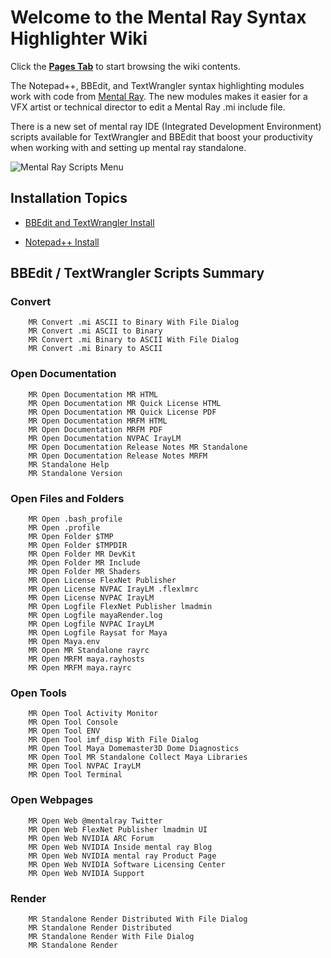 # Welcome to the Mental Ray Syntax Highlighter Wiki #

Click the **[Pages Tab](_pages)** to start browsing the wiki contents.

The  Notepad++, BBEdit, and TextWrangler syntax highlighting modules work with code from [Mental Ray](http://www.nvidia-arc.com/index.php). The new modules makes it easier for a VFX artist or technical director to edit a Mental Ray .mi include file.

There is a new set of mental ray IDE (Integrated Development Environment) scripts available for TextWrangler and BBEdit that boost your productivity when working with and setting up mental ray standalone.

![Mental Ray Scripts Menu](http://www.andrewhazelden.com/projects/mental-ray-syntax-highlighter/images/mentalray-textwrangler-menus.gif)

## Installation Topics ##

- [BBEdit and TextWrangler Install](https://github.com/AndrewHazelden/Mental_Ray_Syntax_Highlighter/wiki/BBEdit-and-TextWrangler-Install)

- [Notepad++ Install](https://github.com/AndrewHazelden/Mental_Ray_Syntax_Highlighter/wiki/Notepad-Plus-Plus-Install)

## BBEdit / TextWrangler Scripts Summary ##

### Convert ###

		MR Convert .mi ASCII to Binary With File Dialog
		MR Convert .mi ASCII to Binary
		MR Convert .mi Binary to ASCII With File Dialog
		MR Convert .mi Binary to ASCII

### Open Documentation ###

		MR Open Documentation MR HTML
		MR Open Documentation MR Quick License HTML
		MR Open Documentation MR Quick License PDF
		MR Open Documentation MRFM HTML
		MR Open Documentation MRFM PDF
		MR Open Documentation NVPAC IrayLM
		MR Open Documentation Release Notes MR Standalone
		MR Open Documentation Release Notes MRFM
		MR Standalone Help
		MR Standalone Version

### Open Files and Folders ###

		MR Open .bash_profile
		MR Open .profile
		MR Open Folder $TMP
		MR Open Folder $TMPDIR
		MR Open Folder MR DevKit
		MR Open Folder MR Include
		MR Open Folder MR Shaders
		MR Open License FlexNet Publisher
		MR Open License NVPAC IrayLM .flexlmrc
		MR Open License NVPAC IrayLM
		MR Open Logfile FlexNet Publisher lmadmin
		MR Open Logfile mayaRender.log
		MR Open Logfile NVPAC IrayLM
		MR Open Logfile Raysat for Maya
		MR Open Maya.env
		MR Open MR Standalone rayrc
		MR Open MRFM maya.rayhosts
		MR Open MRFM maya.rayrc

### Open Tools ###

		MR Open Tool Activity Monitor
		MR Open Tool Console
		MR Open Tool ENV
		MR Open Tool imf_disp With File Dialog
		MR Open Tool Maya Domemaster3D Dome Diagnostics
		MR Open Tool MR Standalone Collect Maya Libraries
		MR Open Tool NVPAC IrayLM
		MR Open Tool Terminal

### Open Webpages ###

		MR Open Web @mentalray Twitter
		MR Open Web FlexNet Publisher lmadmin UI
		MR Open Web NVIDIA ARC Forum
		MR Open Web NVIDIA Inside mental ray Blog
		MR Open Web NVIDIA mental ray Product Page
		MR Open Web NVIDIA Software Licensing Center
		MR Open Web NVIDIA Support

### Render ###

		MR Standalone Render Distributed With File Dialog
		MR Standalone Render Distributed
		MR Standalone Render With File Dialog
		MR Standalone Render
